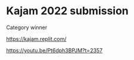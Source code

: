 # Kajam 2022 submission

Category winner 

https://kajam.replit.com/

https://youtu.be/Pt6dph3BPJM?t=2357


